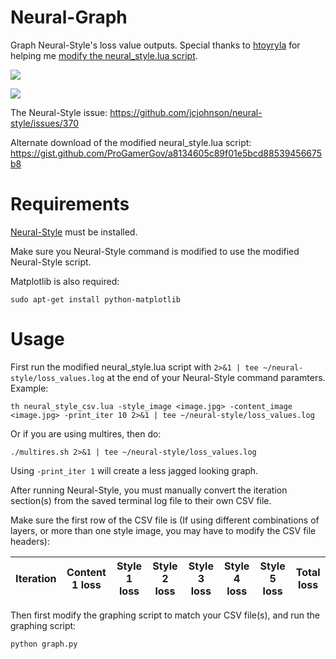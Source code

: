 # Neural-Graph
Graph Neural-Style's loss value outputs. Special thanks to [htoyryla](https://github.com/htoyryla) for helping me [modify the neural_style.lua script](https://github.com/jcjohnson/neural-style/issues/370).

![](https://i.imgur.com/4ViZZpHl.png)

![](https://i.imgur.com/bBHgBbY.png)

The Neural-Style issue: https://github.com/jcjohnson/neural-style/issues/370

Alternate download of the modified neural_style.lua script: https://gist.github.com/ProGamerGov/a8134605c89f01e5bcd88539456675b8

# Requirements

[Neural-Style](https://github.com/jcjohnson/neural-style/) must be installed.

Make sure you Neural-Style command is modified to use the modified Neural-Style script.

Matplotlib is also required: 

`sudo apt-get install python-matplotlib`

# Usage

First run the modified neural_style.lua script with `2>&1 | tee ~/neural-style/loss_values.log` at the end of your Neural-Style command paramters. Example: 

`th neural_style_csv.lua -style_image <image.jpg> -content_image <image.jpg> -print_iter 10 2>&1 | tee ~/neural-style/loss_values.log`

Or if you are using multires, then do:

`./multires.sh 2>&1 | tee ~/neural-style/loss_values.log`

Using `-print_iter 1` will create a less jagged looking graph.

After running Neural-Style, you must manually convert the iteration section(s) from the saved terminal log file to their own CSV file.

Make sure the first row of the CSV file is (If using different combinations of layers, or more than one style image, you may have to modify the CSV file headers):

Iteration | Content 1 loss | Style 1 loss | Style 2 loss |  Style 3 loss | Style 4 loss | Style 5 loss | Total loss
--- | --- | --- | --- | --- | --- | --- | --- 

Then first modify the graphing script to match your CSV file(s), and run the graphing script: 

`python graph.py`


